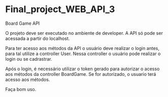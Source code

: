 # Final_project_WEB_API_3

Board Game API

O projeto deve ser executado no ambiente de developer.
A API só pode ser acessada a partir do localhost.

Para ter acesso aos métodos da API o usuário deve realizar o login antes, para tal utilize a controller User.
Nessa controller o usuário pode realizar o login ou se cadrastrar.

Após o login, é necessário utilizar o token gerado para autorizar o acesso aos métodos da controller BoardGame.
Se for autorizado, o usuario terá acesso aos métodos.

Faça bom uso.
